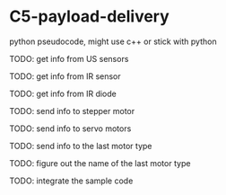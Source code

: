 # C5-payload-delivery
python pseudocode, might use c++ or stick with python

TODO: get info from US sensors

TODO: get info from IR sensor

TODO: get info from IR diode

TODO: send info to stepper motor

TODO: send info to servo motors

TODO: send info to the last motor type

TODO: figure out the name of the last motor type

TODO: integrate the sample code
